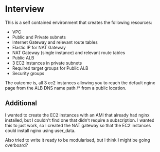 # Interview

This is a self contained environment that creates the following resources:

 - VPC
 - Public and Private subnets
 - Internet Gateway and relevant route tables
 - Elastic IP for NAT Gateway
 - NAT Gateway (single instance) and relevant route tables
 - Public ALB
 - 3 EC2 instances in private subnets
 - Required target groups for Public ALB
 - Security groups

The outcome is, all 3 ec2 instances allowing you to reach the default nginx page from the ALB DNS name path /* from a public location.

## Additional

I wanted to create the EC2 instances with an AMI that already had nginx installed, but I couldn't find one that didn't require a subscription.  I wanted this to just work, so I created the NAT gateway so that the EC2 instances could install nginx using user_data.

Also tried to write it ready to be modularised, but I think I might be going overboard?

